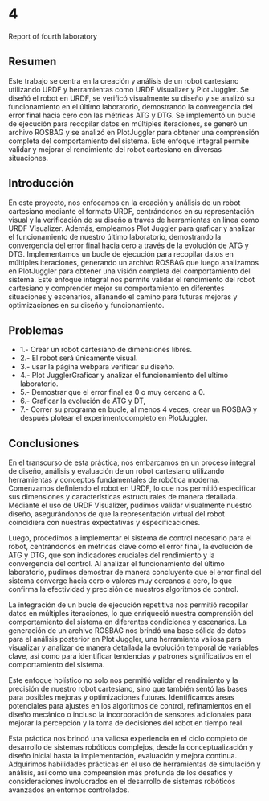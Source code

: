 # 4
Report of fourth laboratory

## Resumen
Este trabajo se centra en la creación y análisis de un robot cartesiano utilizando URDF y herramientas como URDF Visualizer y Plot Juggler. Se diseñó el robot en URDF, se verificó visualmente su diseño y se analizó su funcionamiento en el último laboratorio, demostrando la convergencia del error final hacia cero con las métricas ATG y DTG. Se implementó un bucle de ejecución para recopilar datos en múltiples iteraciones, se generó un archivo ROSBAG y se analizó en PlotJuggler para obtener una comprensión completa del comportamiento del sistema. Este enfoque integral permite validar y mejorar el rendimiento del robot cartesiano en diversas situaciones.


## Introducción

En este proyecto, nos enfocamos en la creación y análisis de un robot cartesiano mediante el formato URDF, centrándonos en su representación visual y la verificación de su diseño a través de herramientas en línea como URDF Visualizer. Además, empleamos Plot Juggler para graficar y analizar el funcionamiento de nuestro último laboratorio, demostrando la convergencia del error final hacia cero a través de la evolución de ATG y DTG. Implementamos un bucle de ejecución para recopilar datos en múltiples iteraciones, generando un archivo ROSBAG que luego analizamos en PlotJuggler para obtener una visión completa del comportamiento del sistema. Este enfoque integral nos permite validar el rendimiento del robot cartesiano y comprender mejor su comportamiento en diferentes situaciones y escenarios, allanando el camino para futuras mejoras y optimizaciones en su diseño y funcionamiento.

## Problemas

- 1.- Crear un robot cartesiano de dimensiones libres.
- 2.- El robot será únicamente visual.
- 3.- usar la página webpara verificar su diseño.
- 4.- Plot JugglerGraficar y analizar el funcionamiento del ultimo laboratorio.
- 5.- Demostrar que el error final es 0 o muy cercano a 0.
- 6.- Graficar la evolución de ATG y DT,
- 7.- Correr su programa en bucle, al menos 4 veces, crear un ROSBAG y después plotear el experimentocompleto en PlotJuggler.

## Conclusiones 

En el transcurso de esta práctica, nos embarcamos en un proceso integral de diseño, análisis y evaluación de un robot cartesiano utilizando herramientas y conceptos fundamentales de robótica moderna. Comenzamos definiendo el robot en URDF, lo que nos permitió especificar sus dimensiones y características estructurales de manera detallada. Mediante el uso de URDF Visualizer, pudimos validar visualmente nuestro diseño, asegurándonos de que la representación virtual del robot coincidiera con nuestras expectativas y especificaciones.

Luego, procedimos a implementar el sistema de control necesario para el robot, centrándonos en métricas clave como el error final, la evolución de ATG y DTG, que son indicadores cruciales del rendimiento y la convergencia del control. Al analizar el funcionamiento del último laboratorio, pudimos demostrar de manera concluyente que el error final del sistema converge hacia cero o valores muy cercanos a cero, lo que confirma la efectividad y precisión de nuestros algoritmos de control.

La integración de un bucle de ejecución repetitiva nos permitió recopilar datos en múltiples iteraciones, lo que enriqueció nuestra comprensión del comportamiento del sistema en diferentes condiciones y escenarios. La generación de un archivo ROSBAG nos brindó una base sólida de datos para el análisis posterior en Plot Juggler, una herramienta valiosa para visualizar y analizar de manera detallada la evolución temporal de variables clave, así como para identificar tendencias y patrones significativos en el comportamiento del sistema.

Este enfoque holístico no solo nos permitió validar el rendimiento y la precisión de nuestro robot cartesiano, sino que también sentó las bases para posibles mejoras y optimizaciones futuras. Identificamos áreas potenciales para ajustes en los algoritmos de control, refinamientos en el diseño mecánico o incluso la incorporación de sensores adicionales para mejorar la percepción y la toma de decisiones del robot en tiempo real.

Esta práctica nos brindó una valiosa experiencia en el ciclo completo de desarrollo de sistemas robóticos complejos, desde la conceptualización y diseño inicial hasta la implementación, evaluación y mejora continua. Adquirimos habilidades prácticas en el uso de herramientas de simulación y análisis, así como una comprensión más profunda de los desafíos y consideraciones involucrados en el desarrollo de sistemas robóticos avanzados en entornos controlados.

